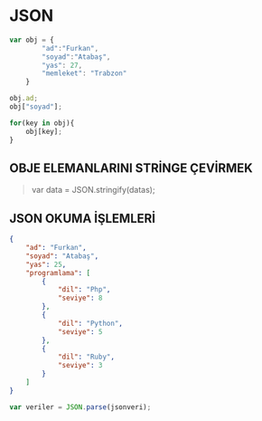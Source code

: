 # JSON
```javascript
var obj = {
        "ad":"Furkan",
        "soyad":"Atabaş",
        "yas": 27,
        "memleket": "Trabzon"
    }

obj.ad;
obj["soyad"];

for(key in obj){
    obj[key];
}
```

## OBJE ELEMANLARINI STRİNGE ÇEVİRMEK
> var data = JSON.stringify(datas);

## JSON OKUMA İŞLEMLERİ
```json
{
    "ad": "Furkan",
    "soyad": "Atabaş",
    "yas": 25,
    "programlama": [
        {
            "dil": "Php",
            "seviye": 8
        },
        {
            "dil": "Python",
            "seviye": 5
        },
        {
            "dil": "Ruby",
            "seviye": 3
        }
    ]
}
```

```javascript
var veriler = JSON.parse(jsonveri);
```







#
